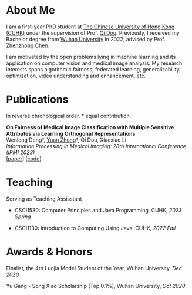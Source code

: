# About Me

I am a first-year PhD student at [The Chinese University of Hong Kong (CUHK)](https://www.cuhk.edu.hk/english/index.html) under the supervision of Prof. [Qi Dou](https://www.cse.cuhk.edu.hk/~qdou/). Previously, I received my Bachelor degree from [Wuhan University](https://www.whu.edu.cn/) in 2022, advised by Prof. [Zhenzhong Chen](http://iip.whu.edu.cn/).

I am motivated by the open problems lying in machine learning and its application on computer vision and medical image analysis. My research interests spans algorithmic fairness, federated learning, generalizability, optimization, video understanding and enhancement, etc.

# Publications

In reverse chronological order. \* equal contribution.

**On Fairness of Medical Image Classification with Multiple Sensitive Attributes via Learning Orthogonal Representations**<br />Wenlong Deng\*, <u>Yuan Zhong</u>\*, Qi Dou, Xiaoxiao Li<br />*Information Processing in Medical Imaging: 28th International Conference (IPMI 2023)*<br />[[paper](https://arxiv.org/abs/2301.01481)] [[code](https://github.com/vengdeng/FCRO)]

# Teaching

Serving as Teaching Assisstant

- CSCI1530: Computer Principles and Java Programming, CUHK, *2023 Spring*

- CSCI1130: Introduction to Computing Using Java, CUHK, *2022 Fall*

# Awards & Honors

Finalist, the 4th Luojia Model Student of the Year, Wuhan University, *Dec 2020*

Yu Gang - Song Xiao Scholarship (Top 0.1%), Wuhan University, *Oct 2020*

